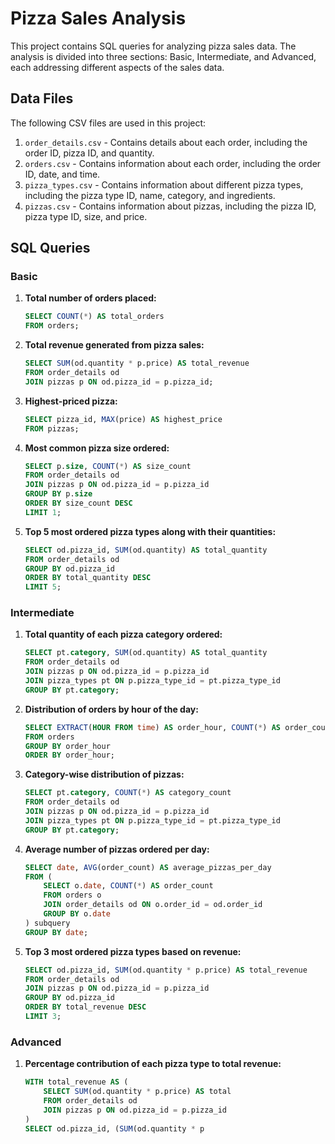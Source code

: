 # Pizza Sales Analysis

This project contains SQL queries for analyzing pizza sales data. The analysis is divided into three sections: Basic, Intermediate, and Advanced, each addressing different aspects of the sales data.

## Data Files

The following CSV files are used in this project:

1. `order_details.csv` - Contains details about each order, including the order ID, pizza ID, and quantity.
2. `orders.csv` - Contains information about each order, including the order ID, date, and time.
3. `pizza_types.csv` - Contains information about different pizza types, including the pizza type ID, name, category, and ingredients.
4. `pizzas.csv` - Contains information about pizzas, including the pizza ID, pizza type ID, size, and price.

## SQL Queries

### Basic

1. **Total number of orders placed:**
    ```sql
    SELECT COUNT(*) AS total_orders
    FROM orders;
    ```

2. **Total revenue generated from pizza sales:**
    ```sql
    SELECT SUM(od.quantity * p.price) AS total_revenue
    FROM order_details od
    JOIN pizzas p ON od.pizza_id = p.pizza_id;
    ```

3. **Highest-priced pizza:**
    ```sql
    SELECT pizza_id, MAX(price) AS highest_price
    FROM pizzas;
    ```

4. **Most common pizza size ordered:**
    ```sql
    SELECT p.size, COUNT(*) AS size_count
    FROM order_details od
    JOIN pizzas p ON od.pizza_id = p.pizza_id
    GROUP BY p.size
    ORDER BY size_count DESC
    LIMIT 1;
    ```

5. **Top 5 most ordered pizza types along with their quantities:**
    ```sql
    SELECT od.pizza_id, SUM(od.quantity) AS total_quantity
    FROM order_details od
    GROUP BY od.pizza_id
    ORDER BY total_quantity DESC
    LIMIT 5;
    ```

### Intermediate

1. **Total quantity of each pizza category ordered:**
    ```sql
    SELECT pt.category, SUM(od.quantity) AS total_quantity
    FROM order_details od
    JOIN pizzas p ON od.pizza_id = p.pizza_id
    JOIN pizza_types pt ON p.pizza_type_id = pt.pizza_type_id
    GROUP BY pt.category;
    ```

2. **Distribution of orders by hour of the day:**
    ```sql
    SELECT EXTRACT(HOUR FROM time) AS order_hour, COUNT(*) AS order_count
    FROM orders
    GROUP BY order_hour
    ORDER BY order_hour;
    ```

3. **Category-wise distribution of pizzas:**
    ```sql
    SELECT pt.category, COUNT(*) AS category_count
    FROM order_details od
    JOIN pizzas p ON od.pizza_id = p.pizza_id
    JOIN pizza_types pt ON p.pizza_type_id = pt.pizza_type_id
    GROUP BY pt.category;
    ```

4. **Average number of pizzas ordered per day:**
    ```sql
    SELECT date, AVG(order_count) AS average_pizzas_per_day
    FROM (
        SELECT o.date, COUNT(*) AS order_count
        FROM orders o
        JOIN order_details od ON o.order_id = od.order_id
        GROUP BY o.date
    ) subquery
    GROUP BY date;
    ```

5. **Top 3 most ordered pizza types based on revenue:**
    ```sql
    SELECT od.pizza_id, SUM(od.quantity * p.price) AS total_revenue
    FROM order_details od
    JOIN pizzas p ON od.pizza_id = p.pizza_id
    GROUP BY od.pizza_id
    ORDER BY total_revenue DESC
    LIMIT 3;
    ```

### Advanced

1. **Percentage contribution of each pizza type to total revenue:**
    ```sql
    WITH total_revenue AS (
        SELECT SUM(od.quantity * p.price) AS total
        FROM order_details od
        JOIN pizzas p ON od.pizza_id = p.pizza_id
    )
    SELECT od.pizza_id, (SUM(od.quantity * p
